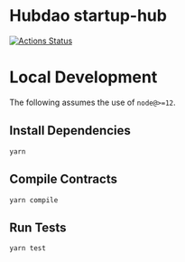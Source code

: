 # Hubdao startup-hub

[![Actions Status](https://github.com/hub-dao/hubdao-startup-hub/workflows/CI/badge.svg)](https://github.com/hub-dao/hubdao-startup-hub/actions)


# Local Development

The following assumes the use of `node@>=12`.

## Install Dependencies

`yarn`

## Compile Contracts

`yarn compile`

## Run Tests

`yarn test`
